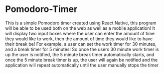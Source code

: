 ﻿# Pomodoro-Timer

This is a simple Pomodoro timer created using React Native, this program will be able to be used both on the web as well as a mobile application! It will display two input boxes where the user can enter the amount of time they would like to work, then the amount of time they would like to have their break be! For example, a user can set the work timer for 30 minutes, and a break timer for 5 minutes! So once the users 30 minute work timer is up the user is notified, the 5 minute break timer automatically starts, and once the 5 minute break timer is up, the user will again be notified and the application will repeat automatically until the user manually stops the timer
